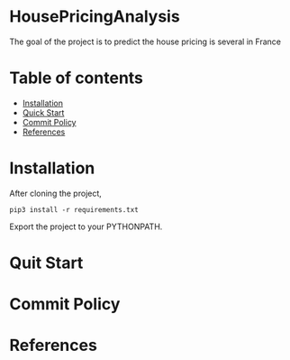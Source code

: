 # HousePricingAnalysis
The goal of the project is to predict the house pricing is several in France

# Table of contents

- [Installation](#installation)
- [Quick Start](#quick-start)
- [Commit Policy](#commit-policy)
- [References](#references)

# Installation

After cloning the project,

```
pip3 install -r requirements.txt
```

Export the project to your PYTHONPATH.

# Quit Start
# Commit Policy
# References